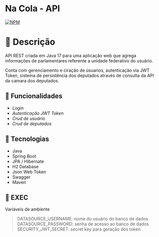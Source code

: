 # Na Cola - API
[![NPM](https://img.shields.io/npm/l/react)](https://github.com/lucasvir/jornadamilhas/blob/main/LICENSE)

# :scroll: Descrição

API REST criada em Java 17 para uma aplicação web que agrega informações de parlamentares referente a unidade federativo do usuário.

Conta com gerenciamento e ciração de úsuarios, autenticação via JWT Token, sistema de persistência dos deputados através de consulta da API da camara dos deputados. 

## :wrench: Funcionalidades

- *Login*
- *Autenticação JWT Token*
- *Crud de usuário*
- *Crud de deputados*

## :toolbox: Tecnologias

- Java
- Spring Boot
- JPA / Hibernate
- H2 Database 
- Json Web Token
- Swagger
- Maven

## :construction: EXEC

Variáveis de ambiente
> DATASOURCE_USERNAME: nome do usuário do banco de dados <br />
> DATASOURCE_PASSWORD: senha de acesso ao banco de dados <br />
> SECURITY_JWT_SECRET: secret key para geração dos token <br />


